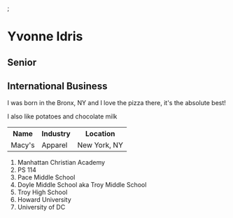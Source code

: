 <head>;
<h1> Yvonne Idris</h1>
<h2> Senior</h2>
<h2>International Business</h2>
</head>
<body>
<p>I was born in the Bronx, NY and I love the pizza there, it's the absolute best!</p>
<p>I also like potatoes and chocolate milk</p>
<table>
<tr>
  <th scope="col">Name</th>
  <th scope="col">Industry</th>
  <th scope="col">Location</th>
</tr>
<tr>
  <td>Macy's</td>
  <td>Apparel</td>
  <td>New York, NY</td>
</tr>
</table>

<ol>
  <li>Manhattan Christian Academy</li>
  <li>PS 114</li>
  <li>Pace Middle School</li>
  <li>Doyle Middle School aka Troy Middle School</li>
  <li>Troy High School</li>
  <li>Howard University</li>
  <li>University of DC</li>
</ol>
</body>
</html>
